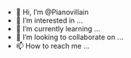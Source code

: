 - 👋 Hi, I’m @Pianovillain
- 👀 I’m interested in ...
- 🌱 I’m currently learning ...
- 💞️ I’m looking to collaborate on ...
- 📫 How to reach me ...

<!---
Pianovillain/Pianovillain is a ✨ special ✨ repository because its `README.md` (this file) appears on your GitHub profile.
You can click the Preview link to take a look at your changes.
--->
